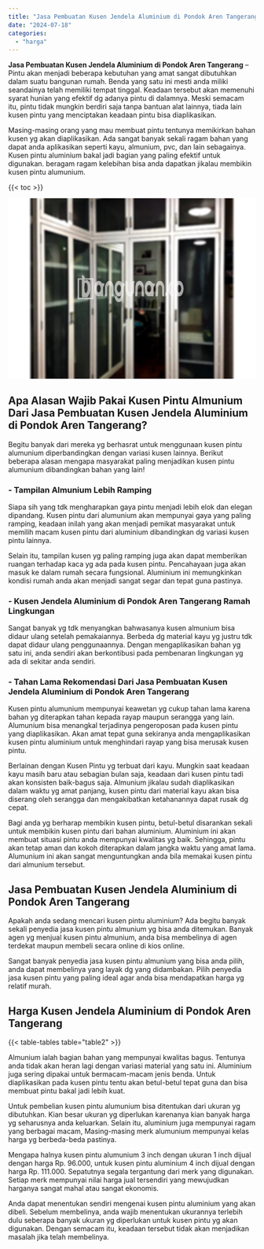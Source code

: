 ```yaml
---
title: "Jasa Pembuatan Kusen Jendela Aluminium di Pondok Aren Tangerang"
date: "2024-07-18"
categories: 
  - "harga"
---
```


**Jasa Pembuatan Kusen Jendela Aluminium di Pondok Aren Tangerang** – Pintu akan menjadi beberapa kebutuhan yang amat sangat dibutuhkan dalam suatu bangunan rumah. Benda yang satu ini mesti anda miliki seandainya telah memiliki tempat tinggal. Keadaan tersebut akan memenuhi syarat hunian yang efektif dg adanya pintu di dalamnya. Meski semacam itu, pintu tidak mungkin berdiri saja tanpa bantuan alat lainnya, tiada lain kusen pintu yang menciptakan keadaan pintu bisa diaplikasikan.

Masing-masing orang yang mau membuat pintu tentunya memikirkan bahan kusen yg akan diaplikasikan. Ada sangat banyak sekali ragam bahan yang dapat anda aplikasikan seperti kayu, almunium, pvc, dan lain sebagainya. Kusen pintu aluminium bakal jadi bagian yang paling efektif untuk digunakan. beragam ragam kelebihan bisa anda dapatkan jikalau membikin kusen pintu alumunium.

{{< toc >}}

![Jasa Pembuatan Kusen Jendela Aluminium di Pondok Aren Tangerang](/images/harga-kusen-jendela-alumunium-05.png)

## Apa Alasan Wajib Pakai Kusen Pintu Almunium Dari Jasa Pembuatan Kusen Jendela Aluminium di Pondok Aren Tangerang?

Begitu banyak dari mereka yg berhasrat untuk menggunaan kusen pintu alumunium diperbandingkan dengan variasi kusen lainnya. Berikut beberapa alasan mengapa masyarakat paling menjadikan kusen pintu alumunium dibandingkan bahan yang lain!

### \- Tampilan Almunium Lebih Ramping

Siapa sih yang tdk mengharapkan gaya pintu menjadi lebih elok dan elegan dipandang. Kusen pintu dari alumunium akan mempunyai gaya yang paling ramping, keadaan inilah yang akan menjadi pemikat masyarakat untuk memilih macam kusen pintu dari aluminium dibandingkan dg variasi kusen pintu lainnya.

Selain itu, tampilan kusen yg paling ramping juga akan dapat memberikan ruangan terhadap kaca yg ada pada kusen pintu. Pencahayaan juga akan masuk ke dalam rumah secara fungsional. Aluminium ini memungkinkan kondisi rumah anda akan menjadi sangat segar dan tepat guna pastinya.

### \- Kusen Jendela Aluminium di Pondok Aren Tangerang Ramah Lingkungan

Sangat banyak yg tdk menyangkan bahwasanya kusen almunium bisa didaur ulang setelah pemakaiannya. Berbeda dg material kayu yg justru tdk dapat didaur ulang penggunaannya. Dengan mengaplikasikan bahan yg satu ini, anda sendiri akan berkontibusi pada pembenaran lingkungan yg ada di sekitar anda sendiri.

### \- Tahan Lama Rekomendasi Dari Jasa Pembuatan Kusen Jendela Aluminium di Pondok Aren Tangerang

Kusen pintu alumunium mempunyai keawetan yg cukup tahan lama karena bahan yg diterapkan tahan kepada rayap maupun serangga yang lain. Alumunium bisa menangkal terjadinya pengeroposan pada kusen pintu yang diaplikasikan. Akan amat tepat guna sekiranya anda mengaplikasikan kusen pintu aluminium untuk menghindari rayap yang bisa merusak kusen pintu.

Berlainan dengan Kusen Pintu yg terbuat dari kayu. Mungkin saat keadaan kayu masih baru atau sebagian bulan saja, keadaan dari kusen pintu tadi akan konsisten baik-bagus saja. Almunium jikalau sudah diaplikasikan dalam waktu yg amat panjang, kusen pintu dari material kayu akan bisa diserang oleh serangga dan mengakibatkan ketahanannya dapat rusak dg cepat.

Bagi anda yg berharap membikin kusen pintu, betul-betul disarankan sekali untuk membikin kusen pintu dari bahan aluminium. Aluminium ini akan membuat situasi pintu anda mempunyai kwalitas yg baik. Sehingga, pintu akan tetap aman dan kokoh diterapkan dalam jangka waktu yang amat lama. Alumunium ini akan sangat menguntungkan anda bila memakai kusen pintu dari almunium tersebut.

## Jasa Pembuatan Kusen Jendela Aluminium di Pondok Aren Tangerang

Apakah anda sedang mencari kusen pintu aluminium? Ada begitu banyak sekali penyedia jasa kusen pintu almunium yg bisa anda ditemukan. Banyak agen yg menjual kusen pintu almunium, anda bisa membelinya di agen terdekat maupun membeli secara online di kios online.

Sangat banyak penyedia jasa kusen pintu almunium yang bisa anda pilih, anda dapat membelinya yang layak dg yang didambakan. Pilih penyedia jasa kusen pintu yang paling ideal agar anda bisa mendapatkan harga yg relatif murah.

## Harga Kusen Jendela Aluminium di Pondok Aren Tangerang

{{< table-tables table="table2" >}}

Almunium ialah bagian bahan yang mempunyai kwalitas bagus. Tentunya anda tidak akan heran lagi dengan variasi material yang satu ini. Aluminium juga sering dipakai untuk bermacam-macam jenis benda. Untuk diaplikasikan pada kusen pintu tentu akan betul-betul tepat guna dan bisa membuat pintu bakal jadi lebih kuat.

Untuk pembelian kusen pintu alumunium bisa ditentukan dari ukuran yg dibutuhkan. Kian besar ukuran yg diperlukan karenanya kian banyak harga yg seharusnya anda keluarkan. Selain itu, aluminium juga mempunyai ragam yang berbagai macam, Masing-masing merk alumunium mempunyai kelas harga yg berbeda-beda pastinya.

Mengapa halnya kusen pintu alumunium 3 inch dengan ukuran 1 inch dijual dengan harga Rp. 96.000, untuk kusen pintu aluminium 4 inch dijual dengan harga Rp. 111.000. Sepatutnya segala tergantung dari merk yang digunakan. Setiap merk mempunyai nilai harga jual tersendiri yang mewujudkan harganya sangat mahal atau sangat ekonomis.

Anda dapat menentukan sendiri mengenai kusen pintu aluminium yang akan dibeli. Sebelum membelinya, anda wajib menentukan ukurannya terlebih dulu seberapa banyak ukuran yg diperlukan untuk kusen pintu yg akan digunakan. Dengan semacam itu, keadaan tersebut tidak akan menjadikan masalah jika telah membelinya.
